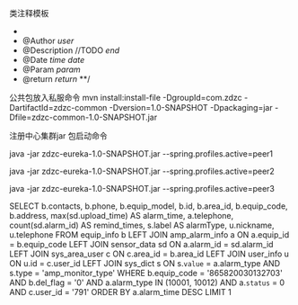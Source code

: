 类注释模板

*
 * @Author  $user$
 * @Description //TODO $end$
 * @Date $time$ $date$
 * @Param $param$
 * @return $return$
 **/
 
 
 
 公共包放入私服命令
 mvn install:install-file -DgroupId=com.zdzc -DartifactId=zdzc-common -Dversion=1.0-SNAPSHOT -Dpackaging=jar -Dfile=zdzc-common-1.0-SNAPSHOT.jar
 
 注册中心集群jar 包启动命令
 
 java -jar zdzc-eureka-1.0-SNAPSHOT.jar --spring.profiles.active=peer1
 
 java -jar zdzc-eureka-1.0-SNAPSHOT.jar --spring.profiles.active=peer2
 
 java -jar zdzc-eureka-1.0-SNAPSHOT.jar --spring.profiles.active=peer3
 
 
 
 
 SELECT
 	b.contacts,
 	b.phone,
 	b.equip_model,
 	b.id,
 	b.area_id,
 	b.equip_code,
 	b.address,
 	max(sd.upload_time) AS alarm_time,
 	a.telephone,
 	count(sd.alarm_id) AS remind_times,
 	s.label AS alarmType,
 	u.nickname,
 	u.telephone
 FROM
 	equip_info b
 LEFT JOIN amp_alarm_info a ON a.equip_id = b.equip_code
 LEFT JOIN sensor_data sd ON a.alarm_id = sd.alarm_id
 LEFT JOIN sys_area_user c ON c.area_id = b.area_id
 LEFT JOIN user_info u ON u.id = c.user_id
 LEFT JOIN sys_dict s ON s.`value` = a.alarm_type
 AND s.type = 'amp_monitor_type'
 WHERE
 	b.equip_code = '865820030132703'
 AND b.del_flag = '0'
 AND a.alarm_type IN (10001, 10012)
 AND a.`status` = 0
 AND c.user_id = '791'
 ORDER BY
 	a.alarm_time DESC
 LIMIT 1
 
 
 
 

